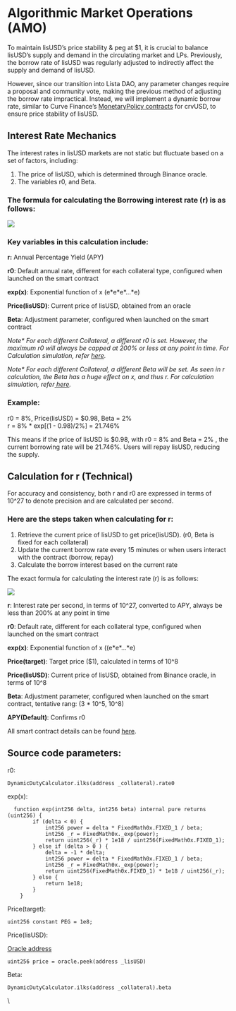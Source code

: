 # Algorithmic Market Operations (AMO)

To maintain lisUSD’s price stability & peg at $1, it is crucial to balance lisUSD’s supply and demand in the circulating market and LPs. Previously, the borrow rate of lisUSD was regularly adjusted to indirectly affect the supply and demand of lisUSD.&#x20;

However, since our transition into Lista DAO, any parameter changes require a proposal and community vote, making the previous method of adjusting the borrow rate impractical. Instead, we will implement a dynamic borrow rate, similar to Curve Finance’s [MonetaryPolicy contracts](https://docs.curve.fi/crvUSD/monetarypolicy/) for crvUSD, to ensure price stability of lisUSD.

## Interest Rate Mechanics

The interest rates in lisUSD markets are not static but fluctuate based on a set of factors, including:

1. The price of lisUSD, which is determined through Binance oracle.
2. The variables r0, and Beta.

### The formula for calculating the Borrowing interest rate (r) is as follows:

![](https://lh7-us.googleusercontent.com/docsz/AD\_4nXfRbturnppWrw7w0t-PLXhA2vzUoiV-iNor96k0jyzwnkHgvWjGfpEo85koiXXrodJJdSlZKPgDfYANjMgBFRgzIrQuoNqbLL\_m6Ku7XoCEPIUOFU2D6hvjwJTgzzcDyMAEoIlnBlIy4fW\_S2m7\_Dwghk5v?key=qpnu5MtZ54GEwy9P7UA52A)

### Key variables in this calculation include:

**r:** Annual Percentage Yield (APY)

**r0**: Default annual rate, different for each collateral type, configured when launched on the smart contract

**exp(x)**: Exponential function of  x (e\*e\*e\*...\*e)

**Price(lisUSD)**: Current price of lisUSD, obtained from an oracle

**Beta**: Adjustment parameter, configured when launched on the smart contract

_Note\* For each different Collateral, a different r0 is set. However, the maximum r0 will always be capped at 200% or less at any point in time. For Calculation simulation, refer_ [_here_](https://docs.google.com/spreadsheets/d/1sCa1D5mvDLBhLLYsUB2ctDTmcJ4hm6apS0D49uM-6jo/edit?usp=sharing)_._

_Note\* For each different Collateral, a different Beta will be set. As seen in r calculation, the Beta has a huge effect on x, and thus r. For calculation simulation, refer_[ _here_](https://docs.google.com/spreadsheets/d/1sCa1D5mvDLBhLLYsUB2ctDTmcJ4hm6apS0D49uM-6jo/edit?usp=sharing)_._

### Example:

r0 = 8%, Price(lisUSD) = $0.98, Beta = 2%\
r = 8% \* exp\[(1 - 0.98)/2%] = 21.746%&#x20;

This means if the price of lisUSD is $0.98, with  r0 = 8%  and Beta = 2% , the current borrowing rate will be 21.746%. Users will repay lisUSD, reducing the supply.

## Calculation for r (Technical)

For accuracy and consistency, both r and r0 are expressed in terms of 10^27 to denote precision and are calculated per second.

### Here are the steps taken when calculating for r:

1. Retrieve the current price of lisUSD to get price(lisUSD). (r0, Beta is fixed for each collateral)
2. Update the current borrow rate every 15 minutes or when users interact with the contract (borrow, repay)
3. Calculate the borrow interest based on the current rate

The exact formula for calculating the interest rate (r) is as follows:

![](https://lh7-us.googleusercontent.com/docsz/AD\_4nXfgarTeoLR1RoaLXOnfPPHESQmX4s-A14bVKyUlWWtxtY6XIYSqS1Tz\_jFC8Uc6CMPQ8Yopx9FZ8ltTyRyqy9bXRZTiFGrq7WEGitmIROHEHnA2LoLJUfy\_sd6uaRRJlbbGuvyr0ER-YCKi1yZ9URa5dEtL?key=qpnu5MtZ54GEwy9P7UA52A)

**r**: Interest rate per second, in terms of 10^27, converted to APY, always be less than 200% at any point in time

**r0**: Default rate, different for each collateral type, configured when launched on the smart contract

**exp(x)**: Exponential function of x ((e\*e\*...\*e)

**Price(target)**: Target price ($1), calculated in terms of 10^8

**Price(lisUSD)**: Current price of lisUSD, obtained from Binance oracle, in terms of 10^8

**Beta**: Adjustment parameter, configured when launched on the smart contract, tentative rang: (3 \* 10^5, 10^8)

**APY(Default)**: Confirms r0&#x20;

All smart contract details can be found [here](algorithmic-market-operations-amo.md#source-code-parameters).

## Source code parameters:

r0:

```solidity
DynamicDutyCalculator.ilks(address _collateral).rate0
```

exp(x):

```solidity
  function exp(int256 delta, int256 beta) internal pure returns (uint256) {
        if (delta < 0) {
            int256 power = delta * FixedMath0x.FIXED_1 / beta;
            int256 _r = FixedMath0x._exp(power);
            return uint256(_r) * 1e18 / uint256(FixedMath0x.FIXED_1);
        } else if (delta > 0 ) {
            delta = -1 * delta;
            int256 power = delta * FixedMath0x.FIXED_1 / beta;
            int256 _r = FixedMath0x._exp(power);
            return uint256(FixedMath0x.FIXED_1) * 1e18 / uint256(_r);
        } else {
            return 1e18;
        }
    }
```

Price(target):

```solidity
uint256 constant PEG = 1e8;
```

Price(lisUSD):&#x20;

[Oracle address](https://bscscan.com/address/0xf3afD82A4071f272F403dC176916141f44E6c750#readProxyContract)

```solidity
uint256 price = oracle.peek(address _lisUSD)
```

Beta:&#x20;

```solidity
DynamicDutyCalculator.ilks(address _collateral).beta
```

\
